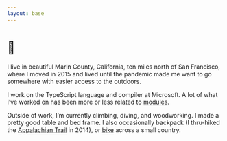 ```yaml
---
layout: base
---
```


# 👋

I live in beautiful Marin County, California, ten miles north of San Francisco, where I moved in 2015 and lived until the pandemic made me want to go somewhere with easier access to the outdoors.

I work on the TypeScript language and compiler at Microsoft. A lot of what I’ve worked on has been more or less related to [modules](https://www.typescriptlang.org/docs/handbook/modules).

Outside of work, I’m currently climbing, diving, and woodworking. I made a pretty good table and bed frame. I also occasionally backpack (I thru-hiked the [Appalachian Trail](https://en.wikipedia.org/wiki/Appalachian_Trail) in 2014), or [bike](/one-does-not-simply-walk-into-mordor) across a small country.
